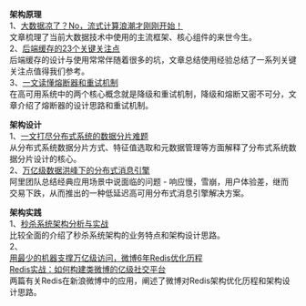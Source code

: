 **架构原理**    
1、[大数据凉了？No，流式计算浪潮才刚刚开始！](https://mp.weixin.qq.com/s?__biz=MzU1NDA4NjU2MA==&mid=2247493243&idx=1&sn=db32057f4b6450a66844ca4e3aaa46da&scene=21)  
文章梳理了当前大数据技术中使用的主流框架、核心组件的来世今生。  
2、[后端缓存的23个关键关注点](https://mp.weixin.qq.com/s?__biz=MzIxMzEzMjM5NQ==&mid=2651030776&idx=1&sn=87e55b76d625a0e52b4d9f327fedbaf1&scene=21&ascene=7&devicetype=android-28&version=260703f2&nettype=WIFI&abtest_cookie=BQABAAgACgALABMAFAAFAJ6GHgAmlx4AV5keAJuZHgCcmR4AAAA%3D&lang=zh_CN&pass_ticket=RxN%2BPFQtZe0J1FSI1ViPH8jXfi4HEniKKorZWPjKOmwoG3swNzDdgm5eNP4PsNzh&wx_header=1)  
后端缓存的设计与使用常常伴随着很多的坑，文章总结使用经验总结了一系列关键关注点值得我们参考。  
3、[一文读懂熔断器和重试机制](https://mp.weixin.qq.com/s?__biz=MzAwMDU1MTE1OQ==&mid=2653550148&idx=1&sn=d5ee9ea75e86782d1acc9cb5c62f163e&chksm=813a67dcb64deeca29363a66b0b00be10117476c7e25f9f840f15591b4704252740d9fa09c9b&scene=0#rd)  
在高可用系统中的两个核心概念就是降级和重试机制，降级和熔断又密不可分，文章介绍了熔断器的设计思路和重试机制。  
  
**架构设计**   
1、[一文打尽分布式系统的数据分片难题](https://mp.weixin.qq.com/s?__biz=MzI4NTA1MDEwNg==&mid=2650770727&idx=1&sn=3240671a9c11b6b0cd70537ab098bb06&scene=21#wechat_redirect)  
从分布式系统数据分片方式、特征值选取和元数据管理等方面解释了分布式系统数据分片设计的核心。  
2、[万亿级数据洪峰下的分布式消息引擎](https://mp.weixin.qq.com/s?__biz=MzIxMzEzMjM5NQ==&mid=2651030885&idx=1&sn=028f6d5f496f312d8088fc7e26230332&scene=21&ascene=7&devicetype=android-28&version=260703f2&nettype=WIFI&abtest_cookie=BgABAAgACgALABIAEwAUAAYAnoYeACaXHgBXmR4Am5keAJyZHgCmmR4AAAA%3D&lang=zh_CN&pass_ticket=7ISPDY0sPLJ6HStx4%2FpzYC4I0s%2F98Ueh7SyNqwfmyY50QEOE66ErZr%2BCLWn8Ehcf&wx_header=1)   
阿里团队总结经典应用场景中说面临的问题 - 响应慢，雪崩，用户体验差，继而交易下跌，从而推出的一种低延迟高可用分布式消息引擎解决方案。    

**架构实践**  
1、[秒杀系统架构分析与实战](https://www.jianshu.com/p/df4fbecb1a4b)  
比较全面的介绍了秒杀系统架构的业务特点和架构设计思路。    
2、  
[用最少的机器支撑万亿级访问，微博6年Redis优化历程](https://mp.weixin.qq.com/s?__biz=MzAwMDU1MTE1OQ==&mid=2653547263&idx=1&sn=fe484b24660b7e1dc4beabca71fe1cb1&scene=21#wechat_redirect)  
[Redis实战：如何构建类微博的亿级社交平台](https://mp.weixin.qq.com/s?__biz=MzAwMDU1MTE1OQ==&mid=2653547053&idx=1&sn=833fddbc83379d9cac8d7f757343412e&scene=21#wechat_redirect)  
两篇有关Redis在新浪微博中的应用，阐述了微博对Redis架构优化历程和架构设计思路。  
